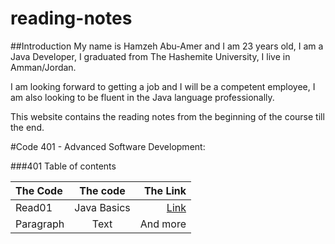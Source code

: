 # reading-notes


##Introduction
My name is Hamzeh Abu-Amer and I am 23 years old, I am a Java Developer, I graduated from  The Hashemite University, I live in Amman/Jordan.


I am looking forward to getting a job and I will be a competent employee, I am also looking to be fluent in the Java language professionally.

This website contains the reading notes from the beginning of the course till the end.


#Code 401 - Advanced Software Development:
 
###401 Table of contents

| The Code	      | The code    |              The Link |
| :---        |:-----------:|----------------------:|
| Read01      | Java Basics | [Link](401-read01.md) |
| Paragraph   |    Text     |              And more |